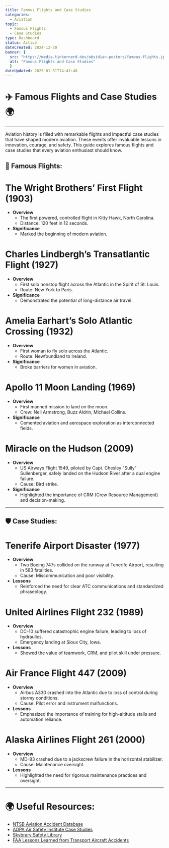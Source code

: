 ```yaml
---
title: Famous Flights and Case Studies
categories: 
  - Aviation
topic:
  - Famous Flights
  - Case Studies
type: Dashboard
status: Active
dateCreated: 2024-12-30
banner: { 
  src: "https://media.tinkernerd.dev/obsidian-posters/famous-flights.jpg",
  alt: "Famous Flights and Case Studies"
  }
dateUpdated: 2025-01-31T14:41:48
---
```


# ✈️ Famous Flights and Case Studies 🌍
___

Aviation history is filled with remarkable flights and impactful case studies that have shaped modern aviation. These events offer invaluable lessons in innovation, courage, and safety. This guide explores famous flights and case studies that every aviation enthusiast should know.

## 🛫 Famous Flights:

# The Wright Brothers’ First Flight (1903)
- **Overview**
	- The first powered, controlled flight in Kitty Hawk, North Carolina.
	- Distance: 120 feet in 12 seconds.
- **Significance**
	- Marked the beginning of modern aviation.

# Charles Lindbergh’s Transatlantic Flight (1927)
- **Overview**
	- First solo nonstop flight across the Atlantic in the Spirit of St. Louis.
	- Route: New York to Paris.
- **Significance**
	- Demonstrated the potential of long-distance air travel.

# Amelia Earhart’s Solo Atlantic Crossing (1932)
- **Overview**
	- First woman to fly solo across the Atlantic.
	- Route: Newfoundland to Ireland.
- **Significance**
	- Broke barriers for women in aviation.

# Apollo 11 Moon Landing (1969)
- **Overview**
	- First manned mission to land on the moon.
	- Crew: Neil Armstrong, Buzz Aldrin, Michael Collins.
- **Significance**
	- Cemented aviation and aerospace exploration as interconnected fields.

# Miracle on the Hudson (2009)
- **Overview**
	- US Airways Flight 1549, piloted by Capt. Chesley "Sully" Sullenberger, safely landed on the Hudson River after a dual engine failure.
	- Cause: Bird strike.
- **Significance**
	- Highlighted the importance of CRM (Crew Resource Management) and decision-making.

---

## 🛡️ Case Studies:

# Tenerife Airport Disaster (1977)
- **Overview**
	- Two Boeing 747s collided on the runway at Tenerife Airport, resulting in 583 fatalities.
	- Cause: Miscommunication and poor visibility.
- **Lessons**
	- Reinforced the need for clear ATC communications and standardized phraseology.

# United Airlines Flight 232 (1989)
- **Overview**
	- DC-10 suffered catastrophic engine failure, leading to loss of hydraulics.
	- Emergency landing at Sioux City, Iowa.
- **Lessons**
	- Showed the value of teamwork, CRM, and pilot skill under pressure.

# Air France Flight 447 (2009)
- **Overview**
	- Airbus A330 crashed into the Atlantic due to loss of control during stormy conditions.
	- Cause: Pilot error and instrument malfunctions.
- **Lessons**
	- Emphasized the importance of training for high-altitude stalls and automation reliance.

# Alaska Airlines Flight 261 (2000)
- **Overview**
	- MD-83 crashed due to a jackscrew failure in the horizontal stabilizer.
	- Cause: Maintenance oversight.
- **Lessons**
	- Highlighted the need for rigorous maintenance practices and oversight.

---

# 🌍 Useful Resources:
- [NTSB Aviation Accident Database](https://www.ntsb.gov/Pages/Aviation.aspx)
- [AOPA Air Safety Institute Case Studies](https://www.aopa.org/training-and-safety)
- [Skybrary Safety Library](https://www.skybrary.aero/)
- [FAA Lessons Learned from Transport Aircraft Accidents](https://lessonslearned.faa.gov/)
